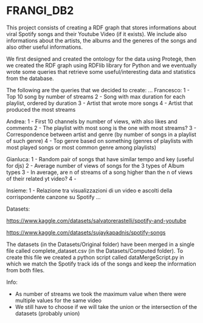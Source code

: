 # FRANGI_DB2

This project consists of creating a RDF graph that stores informations about viral Spotify songs and their Youtube Video (if it exists). We include also informations about the artists, the albums and the generes of the songs and also other useful informations.

We first designed and created the ontology for the data using Protegè, then we created the RDF graph using RDFlib library for Python and we eventually wrote some queries that retrieve some useful/interesting data and statistics from the database.

The following are the queries that we decided to create:
...
Francesco:
 1 - Top 10 song by number of streams
 2 - Song with max duration for each playlist, ordered by duration
 3 - Artist that wrote more songs
 4 - Artist that produced the most streams

Andrea:
 1 - First 10 channels by number of views, with also likes and comments
 2 - The playlist with most song is the one with most streams?
 3 - Correspondence between artist and genre (by number of songs in a playlist of such genre)
 4 - Top genre based on something (genres of playlists with most played songs or most common genre among playlists)

Gianluca:
 1 - Random pair of songs that have similar tempo and key (useful for djs)
 2 - Average number of views of songs for the 3 types of Album types
 3 - In average, are n of streams of a song higher than the n of views of their related yt video?
 4 - 

Insieme:
 1 - Relazione tra visualizzazioni di un video e ascolti della corrispondente canzone su Spotify
...



Datasets:

https://www.kaggle.com/datasets/salvatorerastelli/spotify-and-youtube

https://www.kaggle.com/datasets/sujaykapadnis/spotify-songs

The datasets (in the Datasets/Original folder) have been merged in a single file called complete_dataset.csv (in the Datasets/Computed folder). To create this file we created a python script called dataMergeScript.py in which we match the Spotify track ids of the songs and keep the information from both files.



Info:

 - As number of streams we took the maximum value when there were multiple values for the same video
 - We still have to choose if we will take the union or the intersection of the datasets (probably union)
